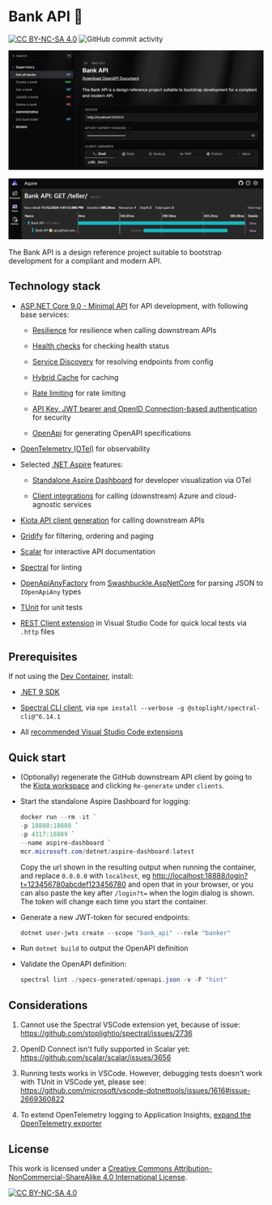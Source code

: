 # Bank API 🏦

[![CC BY-NC-SA 4.0][cc-by-nc-sa-shield]][cc-by-nc-sa]
![GitHub commit activity](https://img.shields.io/github/commit-activity/m/erwinkramer/bank-api)

![Scalar landing page](.images/scalar-landingpage.png)

![Aspire](.images/aspire.png)

The Bank API is a design reference project suitable to bootstrap development for a compliant and modern API.

## Technology stack

- [ASP.NET Core 9.0 - Minimal API](https://learn.microsoft.com/en-us/aspnet/core/fundamentals/minimal-apis/overview?view=aspnetcore-9.0) for API development, with following base services:

  - [Resilience](https://learn.microsoft.com/en-us/dotnet/core/resilience/http-resilience?tabs=package-reference) for resilience when calling downstream APIs

  - [Health checks](https://learn.microsoft.com/en-us/aspnet/core/host-and-deploy/health-checks?view=aspnetcore-9.0) for checking health status

  - [Service Discovery](https://learn.microsoft.com/en-us/dotnet/core/extensions/service-discovery?tabs=package-reference) for resolving endpoints from config

  - [Hybrid Cache](https://learn.microsoft.com/en-us/aspnet/core/performance/caching/hybrid?view=aspnetcore-9.0) for caching

  - [Rate limiting](https://learn.microsoft.com/en-us/aspnet/core/performance/rate-limit?view=aspnetcore-9.0) for rate limiting

  - [API Key, JWT bearer and OpenID Connection-based authentication](https://learn.microsoft.com/en-us/aspnet/core/fundamentals/minimal-apis/security?view=aspnetcore-9.0#configuring-authentication-strategy) for security

  - [OpenApi](https://learn.microsoft.com/en-us/aspnet/core/fundamentals/openapi/aspnetcore-openapi?view=aspnetcore-9.0&tabs=visual-studio) for generating OpenAPI specifications

- [OpenTelemetry (OTel)](https://learn.microsoft.com/en-us/dotnet/core/diagnostics/observability-with-otel) for observability

- Selected [.NET Aspire](https://learn.microsoft.com/en-us/dotnet/aspire/get-started/aspire-overview) features:

  - [Standalone Aspire Dashboard](https://learn.microsoft.com/en-us/dotnet/core/diagnostics/observability-otlp-example) for developer visualization via OTel

  - [Client integrations](https://learn.microsoft.com/en-us/dotnet/aspire/fundamentals/integrations-overview#client-integrations) for calling (downstream) Azure and cloud-agnostic services

- [Kiota API client generation](https://learn.microsoft.com/en-us/openapi/kiota/using#client-generation) for calling downstream APIs

- [Gridify](https://alirezanet.github.io/Gridify) for filtering, ordering and paging

- [Scalar](https://learn.microsoft.com/en-us/aspnet/core/fundamentals/openapi/using-openapi-documents?view=aspnetcore-9.0#use-scalar-for-interactive-api-documentation) for interactive API documentation

- [Spectral](https://learn.microsoft.com/en-us/aspnet/core/fundamentals/openapi/using-openapi-documents?view=aspnetcore-9.0#lint-generated-openapi-documents-with-spectral) for linting

- [OpenApiAnyFactory](./bank-api-minimal/Api.Helper.OpenApiAnyFactory.cs) from [Swashbuckle.AspNetCore](https://github.com/domaindrivendev/Swashbuckle.AspNetCore) for parsing JSON to `IOpenApiAny` types

- [TUnit](https://thomhurst.github.io/TUnit/docs/intro) for unit tests

- [REST Client extension](https://marketplace.visualstudio.com/items?itemName=humao.rest-client) in Visual Studio Code for quick local tests via `.http` files

## Prerequisites

If not using the [Dev Container](.devcontainer/devcontainer.json), install:

- [.NET 9 SDK](https://dotnet.microsoft.com/en-us/download/dotnet/9.0)

- [Spectral CLI client](https://meta.stoplight.io/docs/spectral/b8391e051b7d8-installation), via `npm install --verbose -g @stoplight/spectral-cli@^6.14.1`

- All [recommended Visual Studio Code extensions](.vscode/extensions.json)

## Quick start

- (Optionally) regenerate the GitHub downstream API client by going to the [Kiota workspace](.kiota/workspace.json) and clicking `Re-generate` under `clients`.

- Start the standalone Aspire Dashboard for logging:

    ```powershell
    docker run --rm -it `
    -p 18888:18888 `
    -p 4317:18889 `
    --name aspire-dashboard `
    mcr.microsoft.com/dotnet/aspire-dashboard:latest
    ```

    Copy the url shown in the resulting output when running the container, and replace `0.0.0.0` with `localhost`, eg <http://localhost:18888/login?t=123456780abcdef123456780> and open that in your browser, or you can also paste the key after `/login?t=` when the login dialog is shown. The token will change each time you start the container.

- Generate a new JWT-token for secured endpoints:

    ```powershell
    dotnet user-jwts create --scope "bank_api" --role "banker"
    ```

- Run `dotnet build` to output the OpenAPI definition

- Validate the OpenAPI definition:

    ```powershell
    spectral lint ./specs-generated/openapi.json -v -F "hint"
    ```

## Considerations

1. Cannot use the Spectral VSCode extension yet, because of issue: <https://github.com/stoplightio/spectral/issues/2736>

2. OpenID Connect isn't fully supported in Scalar yet: <https://github.com/scalar/scalar/issues/3656>

3. Running tests works in VSCode. However, debugging tests doesn't work with TUnit in VSCode yet, please see: <https://github.com/microsoft/vscode-dotnettools/issues/1616#issue-2669360822>

4. To extend OpenTelemetry logging to Application Insights, [expand the OpenTelemetry exporter](https://learn.microsoft.com/en-us/dotnet/core/diagnostics/observability-applicationinsights)

## License

This work is licensed under a
[Creative Commons Attribution-NonCommercial-ShareAlike 4.0 International License][cc-by-nc-sa].

[![CC BY-NC-SA 4.0][cc-by-nc-sa-image]][cc-by-nc-sa]

[cc-by-nc-sa]: http://creativecommons.org/licenses/by-nc-sa/4.0/
[cc-by-nc-sa-image]: https://licensebuttons.net/l/by-nc-sa/4.0/88x31.png
[cc-by-nc-sa-shield]: https://img.shields.io/badge/License-CC%20BY--NC--SA%204.0-lightgrey.svg
